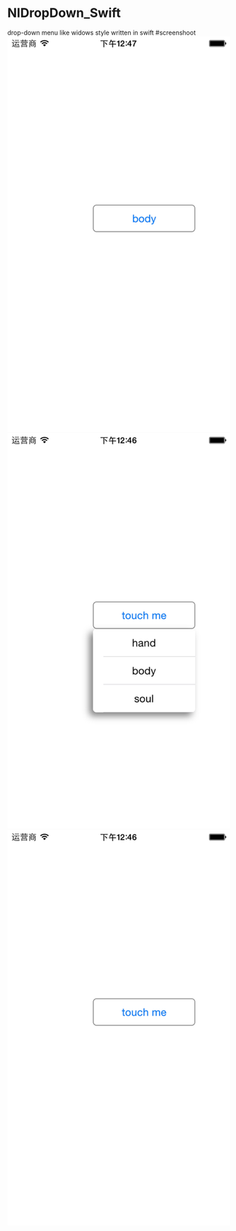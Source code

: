 # NIDropDown_Swift
drop-down menu like widows style written in swift
#screenshoot
![image](https://github.com/aduge/NIDropDown_Swift/raw/master/image/1.png)
![image](https://github.com/aduge/NIDropDown_Swift/raw/master/image/2.png)
![image](https://github.com/aduge/NIDropDown_Swift/raw/master/image/3.png)

